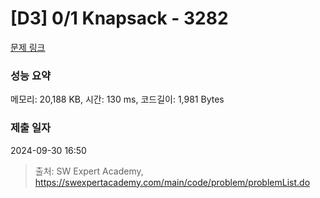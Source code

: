 # [D3] 0/1 Knapsack - 3282 

[문제 링크](https://swexpertacademy.com/main/code/problem/problemDetail.do?contestProbId=AWBJAVpqrzQDFAWr) 

### 성능 요약

메모리: 20,188 KB, 시간: 130 ms, 코드길이: 1,981 Bytes

### 제출 일자

2024-09-30 16:50



> 출처: SW Expert Academy, https://swexpertacademy.com/main/code/problem/problemList.do